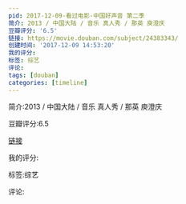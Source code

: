 ```yaml
---
pid: 2017-12-09-看过电影-中国好声音 第二季
简介: 2013 / 中国大陆 / 音乐 真人秀 / 那英 庾澄庆
豆瓣评分: '6.5'
链接: https://movie.douban.com/subject/24383343/
创建时间: '2017-12-09 14:53:20'
我的评分:
标签: 综艺
评论:
tags: [douban]
categories: [timeline]
---
```

简介:2013 / 中国大陆 / 音乐 真人秀 / 那英 庾澄庆

豆瓣评分:6.5

[链接](https://movie.douban.com/subject/24383343/)

我的评分:

标签:综艺

评论:

